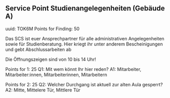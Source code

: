 ## Service Point Studienangelegenheiten (Gebäude A)
uuid: TOK6M
Points for Finding: 50

Das SCS ist euer Ansprechpartner für alle administrativen Angelegenheiten sowie für Studienberatung. Hier kriegt ihr unter anderem Bescheinigungen und gebt Abschlussarbeiten ab

Die Öffnungszeigen sind von 10 bis 14 Uhr!

Points for 1: 25
Q1: Mit wem könnt Ihr hier reden?
A1: Mitarbeiter, Mitarbeiter:innen, Mitarbeiterinnen, Mitarbeitern

Points for 2: 25
Q2: Welcher Durchgang ist aktuell zur alten Aula gesperrt?
A2: Mitte, Mittelere Tür, Mittlere Tür


